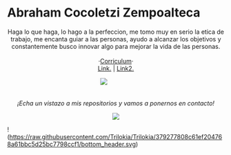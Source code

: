 # Abraham Cocoletzi Zempoalteca

<p align="center">
Haga lo que haga, lo hago a la perfeccion, me tomo muy en serio la etica de trabajo, me encanta guiar a las personas, ayudo a alcanzar los objetivos y constantemente busco innovar algo para mejorar la vida de las personas.
<br><br>
  ·<a href="">Corriculum</a>· 
<br>
<a href="">Link.</a>
| <a href="">Link2.</a>
<br>
 <p align="center">
 <a href="https://twitter.com/zac033"><img src="https://img.shields.io/twitter/follow/zac033?style=social" /></a>&nbsp;&nbsp;&nbsp;&nbsp;
   <a href=""><img src="" /></a>&nbsp;&nbsp;&nbsp;&nbsp;
   <a href=""><img src="" /></a>&nbsp;&nbsp;&nbsp;&nbsp;
<br>
<br>
<p align="center">
 <i>¡Echa un vistazo a mis repositorios y vamos a ponernos en contacto!</i>
<p  align="center">
<img src="https://visitor-badge.laobi.icu/badge?page_id=zac033zc"/>       
</p>

</p>

!(https://raw.githubusercontent.com/Trilokia/Trilokia/379277808c61ef204768a61bbc5d25bc7798ccf1/bottom_header.svg)
<br>
</p>
